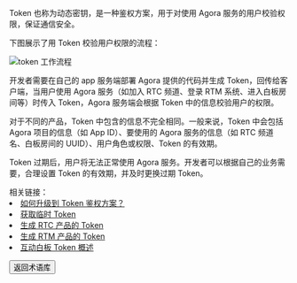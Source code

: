 Token 也称为动态密钥，是一种鉴权方案，用于对使用 Agora 服务的用户校验权限，保证通信安全。

下图展示了用 Token 校验用户权限的流程：

![token 工作流程](https://web-cdn.agora.io/docs-files/1621413049902)

开发者需要在自己的 app 服务端部署 Agora 提供的代码并生成 Token，回传给客户端，当用户使用 Agora 服务（如加入 RTC 频道、登录 RTM 系统、进入白板房间等）时传入 Token，Agora 服务端会根据 Token 中的信息校验用户的权限。

对于不同的产品，Token 中包含的信息不完全相同。一般来说，Token 中会包括 Agora 项目的信息（如 App ID）、要使用的 Agora 服务的信息（如 RTC 频道名、白板房间的 UUID）、用户角色或权限、Token 的有效期。

Token 过期后，用户将无法正常使用 Agora 服务。开发者可以根据自己的业务需要，合理设置 Token 的有效期，并及时更换过期 Token。

<div class="alert info">相关链接：<li><a href="https://docs.agora.io/cn/faq/appid_to_token">如何升级到 Token 鉴权方案？</a></li><li><a href="https://docs.agora.io/cn/Agora%20Platform/token#temptoken">获取临时 Token</a></li><li><a href="https://docs.agora.io/cn/Interactive%20Broadcast/token_server">生成 RTC 产品的 Token</a></li><li><a href="https://docs.agora.io/cn/Real-time-Messaging/rtm_token">生成 RTM 产品的 Token</a></li><li><a href="https://docs.agora.io/cn/whiteboard/whiteboard_token_overview">互动白板 Token 概述</a></li>
</div>

<a href="./terms"><button>返回术语库</button></a>

